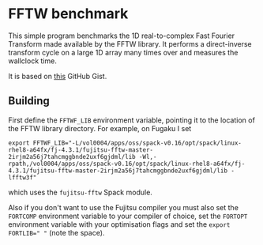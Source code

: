 # FFTW benchmark

This simple program benchmarks the 1D real-to-complex Fast Fourier Transform
made available by the FFTW library. It performs a direct-inverse transform
cycle on a large 1D array many times over and measures the wallclock time.

It is based on [this](https://gist.github.com/appleparan/c048c44668ede7ef28ba63c660b6dcf3) GitHub Gist.

## Building
First define the `FFTWF_LIB` environment variable, pointing it to the location
of the FFTW library directory. For example, on Fugaku I set
```
export FFTWF_LIB="-L/vol0004/apps/oss/spack-v0.16/opt/spack/linux-rhel8-a64fx/fj-4.3.1/fujitsu-fftw-master-2irjm2a56j7tahcmggbnde2uxf6gjdml/lib -Wl,-rpath,/vol0004/apps/oss/spack-v0.16/opt/spack/linux-rhel8-a64fx/fj-4.3.1/fujitsu-fftw-master-2irjm2a56j7tahcmggbnde2uxf6gjdml/lib -lfftw3f"
```
which uses the `fujitsu-fftw` Spack module.

Also if you don't want to use the Fujitsu compiler you must also set the
`FORTCOMP` environment variable to your compiler of choice, set the
`FORTOPT` environment variable with your optimisation flags and set the
`export FORTLIB=" "` (note the space).
